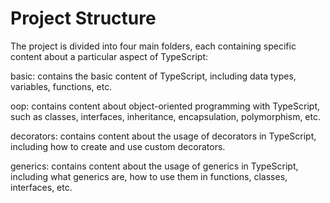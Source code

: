 # Project Structure

The project is divided into four main folders, each containing specific content about a particular aspect of TypeScript:

basic: contains the basic content of TypeScript, including data types, variables, functions, etc.

oop: contains content about object-oriented programming with TypeScript, such as classes, interfaces, inheritance, encapsulation, polymorphism, etc.

decorators: contains content about the usage of decorators in TypeScript, including how to create and use custom decorators.

generics: contains content about the usage of generics in TypeScript, including what generics are, how to use them in functions, classes, interfaces, etc.
